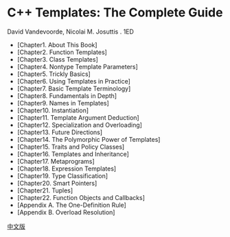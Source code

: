 # C++ Templates: The Complete Guide

David Vandevoorde, Nicolai M. Josuttis . 1ED

- [Chapter1. About This Book]
- [Chapter2. Function Templates]
- [Chapter3. Class Templates]
- [Chapter4. Nontype Template Parameters]
- [Chapter5. Trickly Basics]
- [Chapter6. Using Templates in Practice]
- [Chapter7. Basic Template Terminology]
- [Chapter8. Fundamentals in Depth]
- [Chapter9. Names in Templates]
- [Chapter10. Instantiation]
- [Chapter11. Template Argument Deduction]
- [Chapter12. Specialization and Overloading]
- [Chapter13. Future Directions]
- [Chapter14. The Polymorphic Power of Templates]
- [Chapter15. Traits and Policy Classes]
- [Chapter16. Templates and Inheritance]
- [Chapter17. Metaprograms]
- [Chapter18. Expression Templates]
- [Chapter19. Type Classification]
- [Chapter20. Smart Pointers]
- [Chapter21. Tuples]
- [Chapter22. Function Objects and Callbacks]
- [Appendix A. The One-Definition Rule]
- [Appendix B. Overload Resolution]

[中文版](README_zh.md)